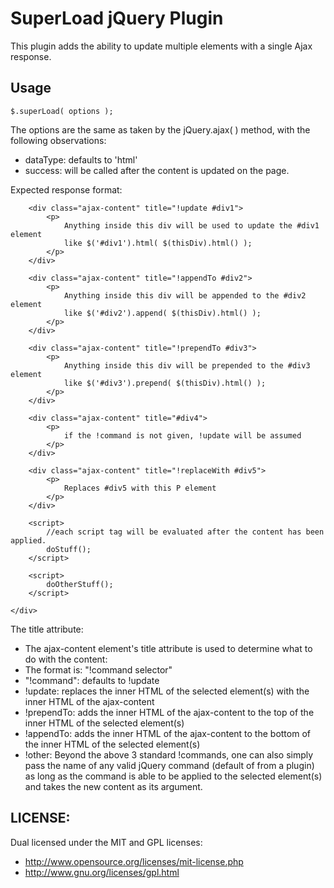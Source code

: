 # SuperLoad jQuery Plugin


This plugin adds the ability to update multiple elements with a single Ajax response.


## Usage


	$.superLoad( options );
The options are the same as taken by the jQuery.ajax( ) method, with the following observations:                   
* dataType: defaults to 'html'                                                                                  
* success: will be called after the content is updated on the page.                                             
                                                                                                                   
Expected response format:                                                                                          
	<div class="ajax-response">                                                                                       
															   
		<div class="ajax-content" title="!update #div1">                                                              
			<p>                                                                                                       
				Anything inside this div will be used to update the #div1 element                                     
				like $('#div1').html( $(thisDiv).html() );                                                            
			</p>                                                                                                      
		</div>                                                                                                        
															   
		<div class="ajax-content" title="!appendTo #div2">                                                            
			<p>                                                                                                       
				Anything inside this div will be appended to the #div2 element                                        
				like $('#div2').append( $(thisDiv).html() );                                                          
			</p>                                                                                                      
		</div>                                                                                                        
															   
		<div class="ajax-content" title="!prependTo #div3">                                                           
			<p>                                                                                                       
				Anything inside this div will be prepended to the #div3 element                                       
				like $('#div3').prepend( $(thisDiv).html() );                                                         
			</p>                                                                                                      
		</div>                                                                                                        
															   
		<div class="ajax-content" title="#div4">                                                                      
			<p>                                                                                                       
				if the !command is not given, !update will be assumed                                                 
			</p>                                                                                                      
		</div>                                                                                                        
															   
		<div class="ajax-content" title="!replaceWith #div5">                                                         
			<p>                                                                                                       
				Replaces #div5 with this P element                                                                    
			</p>                                                                                                      
		</div>                                                                                                        
															   
		<script>                                                                                                      
			//each script tag will be evaluated after the content has been applied.                                   
			doStuff();                                                                                                
		</script>                                                                                                     
															   
		<script>                                                                                                      
			doOtherStuff();                                                                                           
		</script>                                                                                                     
															   
	</div>                                                                                                            

The title attribute:

* The ajax-content element's title attribute is used to determine what to do with the content:
* The format is: "!command selector"
* "!command": defaults to !update
* !update:	replaces the inner HTML of the selected element(s) with the inner HTML of the ajax-content
* !prependTo:	adds the inner HTML of the ajax-content to the top of the inner HTML of the selected element(s)
* !appendTo:	adds the inner HTML of the ajax-content to the bottom of the inner HTML of the selected element(s)
* !other:		Beyond the above 3 standard !commands, one can also simply pass 
the name of any valid jQuery command (default of from a plugin) as
long as the command is able to be applied to the selected element(s)
and takes the new content as its argument.


## LICENSE:

Dual licensed under the MIT and GPL licenses:
*   http://www.opensource.org/licenses/mit-license.php
*   http://www.gnu.org/licenses/gpl.html
